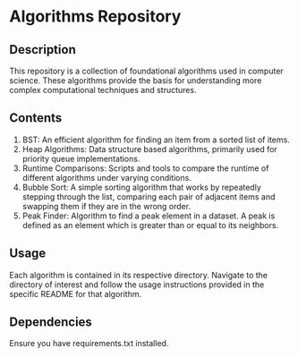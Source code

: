 # Algorithms Repository

## Description
This repository is a collection of foundational algorithms used in computer science. These algorithms provide the basis for understanding more complex computational techniques and structures.

## Contents

1. BST: An efficient algorithm for finding an item from a sorted list of items.
2. Heap Algorithms: Data structure based algorithms, primarily used for priority queue implementations.
3. Runtime Comparisons: Scripts and tools to compare the runtime of different algorithms under varying conditions.
4. Bubble Sort: A simple sorting algorithm that works by repeatedly stepping through the list, comparing each pair of adjacent items and swapping them if they are in the wrong order.
5. Peak Finder: Algorithm to find a peak element in a dataset. A peak is defined as an element which is greater than or equal to its neighbors.

## Usage

Each algorithm is contained in its respective directory. Navigate to the directory of interest and follow the usage instructions provided in the specific README for that algorithm.

## Dependencies

Ensure you have requirements.txt installed.

